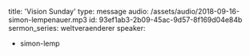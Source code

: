 title: 'Vision Sunday'
type: message
audio: /assets/audio/2018-09-16-simon-lempenauer.mp3
id: 93ef1ab3-2b09-45ac-9d57-8f169d04e84b
sermon_series: weltveraenderer
speaker:
  - simon-lemp
